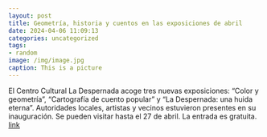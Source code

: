 ```yaml
---
layout: post
title: Geometría, historia y cuentos en las exposiciones de abril
date: 2024-04-06 11:09:13
categories: uncategorized
tags:
- random
image: /img/image.jpg
caption: This is a picture
---
```

 El Centro Cultural La Despernada acoge tres nuevas exposiciones: “Color y geometría”, “Cartografía de cuento popular” y “La Despernada: una huida eterna”. Autoridades locales, artistas y vecinos estuvieron presentes en su inauguración. Se pueden visitar hasta el 27 de abril. La entrada es gratuita.  [link](https://www.ayto-villacanada.es/cultura/geometria-historia-y-cuentos-en-las-exposiciones-de-abril/)
